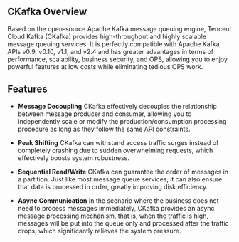 ## CKafka Overview
Based on the open-source Apache Kafka message queuing engine, Tencent Cloud Kafka (CKafka) provides high-throughput and highly scalable message queuing services. It is perfectly compatible with Apache Kafka APIs v0.9, v0.10, v1.1, and v2.4 and has greater advantages in terms of performance, scalability, business security, and OPS, allowing you to enjoy powerful features at low costs while eliminating tedious OPS work.

## Features
- **Message Decoupling**
CKafka effectively decouples the relationship between message producer and consumer, allowing you to independently scale or modify the production/consumption processing procedure as long as they follow the same API constraints.

- **Peak Shifting**
CKafka can withstand access traffic surges instead of completely crashing due to sudden overwhelming requests, which effectively boosts system robustness.
  
- **Sequential Read/Write**
CKafka can guarantee the order of messages in a partition. Just like most message queue services, it can also ensure that data is processed in order, greatly improving disk efficiency.

- **Async Communication**
In the scenario where the business does not need to process messages immediately, CKafka provides an async message processing mechanism, that is, when the traffic is high, messages will be put into the queue only and processed after the traffic drops, which significantly relieves the system pressure.

